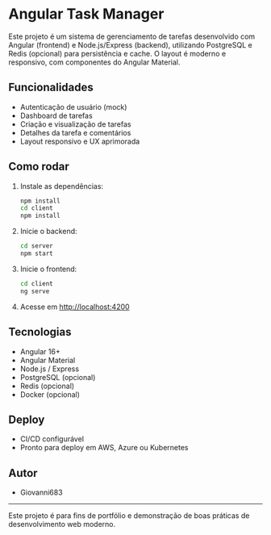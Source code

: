 # Angular Task Manager

Este projeto é um sistema de gerenciamento de tarefas desenvolvido com Angular (frontend) e Node.js/Express (backend), utilizando PostgreSQL e Redis (opcional) para persistência e cache. O layout é moderno e responsivo, com componentes do Angular Material.

## Funcionalidades
- Autenticação de usuário (mock)
- Dashboard de tarefas
- Criação e visualização de tarefas
- Detalhes da tarefa e comentários
- Layout responsivo e UX aprimorada

## Como rodar
1. Instale as dependências:
   ```bash
   npm install
   cd client
   npm install
   ```
2. Inicie o backend:
   ```bash
   cd server
   npm start
   ```
3. Inicie o frontend:
   ```bash
   cd client
   ng serve
   ```
4. Acesse em [http://localhost:4200](http://localhost:4200)

## Tecnologias
- Angular 16+
- Angular Material
- Node.js / Express
- PostgreSQL (opcional)
- Redis (opcional)
- Docker (opcional)

## Deploy
- CI/CD configurável
- Pronto para deploy em AWS, Azure ou Kubernetes

## Autor
- Giovanni683

---
Este projeto é para fins de portfólio e demonstração de boas práticas de desenvolvimento web moderno.
